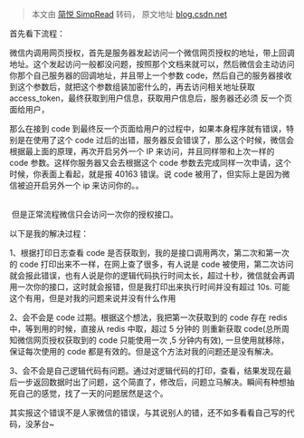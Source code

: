 > 本文由 [简悦 SimpRead](http://ksria.com/simpread/) 转码， 原文地址 [blog.csdn.net](https://blog.csdn.net/hyp187/article/details/105661931)

首先看下流程：

微信内调用网页授权，首先是服务器发起访问一个微信网页授权的地址，带上回调地址。这个发起访问一般都没问题，按照那个文档来就可以，然后微信会主动访问你那个自己服务器的回调地址，并且带上一个参数 code，然后自己的服务器接收到这个参数后，就把这个参数组装加密什么的，再去访问相关地址获取 access_token，最终获取到用户信息，获取用户信息后，服务器还必须 反一个页面给用户，

那么在接到 code 到最终反一个页面给用户的过程中，如果本身程序就有错误，特别是在使用了这个 code 过后的出错，服务器反会错误了，那么这个时候，微信会根据最上面的原理，再次开启另外一个 IP 来访问，并且同样带和上次一样的 code 参数。这样你服务器又会去根据这个 code 参数去完成同样一次申请，这个时候，你表面上看起，就是报 40163 错误。说 code 被用了，但实际上是因为微信被迫开启另外一个 ip 来访问你的。。  
 

 但是正常流程微信只会访问一次你的授权接口。

以下是我的解决过程：

1、根据打印日志查看 code 是否获取到，我的是接口调用两次，第二次和第一次的 code 打印出来不一样，在网上查了很多，有人说是 code 被使用，第二次访问就会报此错误，也有人说是你的逻辑代码执行时间太长，超过十秒，微信就会再调用一次你的接口，这时就会报错，但是我打印出来执行时间并没有超过 10s. 可能这个有用，但是对我的问题来说并没有什么作用

2、会不会是 code 过期。根据这个想法，我把第一次获取到的 code 存在 redis 中，等到用的时候，直接从 redis 中取，超过 5 分钟的 则重新获取 code(总所周知微信网页授权获取到的 code 只能使用一次 ,5 分钟内有效), 一旦使用就移除，保证每次使用的 code 都是有效的。但是这个方法对我的问题还是没有解决。

3、会不会是自己逻辑代码有问题。通过对逻辑代码的打印，查看，结果发现在最后一步返回数据时出了问题，这个简直了，修改后，问题立马解决。瞬间有种想抽死自己的感觉，找了一天的问题居然是这个。

其实报这个错误不是人家微信的错误，与其说别人的错，还不如多看看自己写的代码，没茅台~